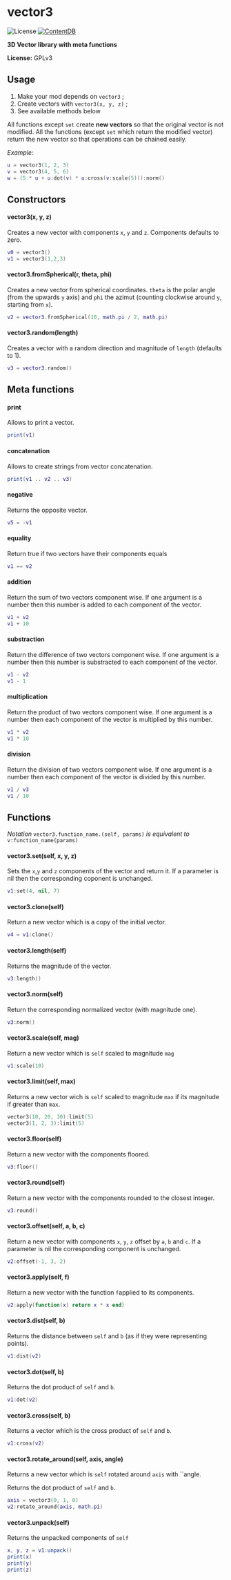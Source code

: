 vector3
=========================

![License](https://img.shields.io/badge/License-GPLv3-blue.svg)
[![ContentDB](https://content.minetest.net/packages/giga-turbo/vector3/shields/downloads/)](https://content.minetest.net/packages/giga-turbo/vector3/)

**3D Vector library with meta functions**

**License:** GPLv3   

## Usage

1. Make your mod depends on `vector3` ;
2. Create vectors with `vector3(x, y, z)` ;
3. See available methods below

All functions except `set` create __new vectors__ so that the original vector is not modified. All the functions (except `set` which return the modified vector) return the new vector so that operations can be chained easily.

*Example:*
```lua
u = vector3(1, 2, 3)
v = vector3(4, 5, 6)
w = (5 * u + u:dot(v) * u:cross(v:scale(5))):norm()
```

## Constructors

#### vector3(x, y, z)
Creates a new vector with components `x`, `y` and `z`. Components defaults to zero.

```lua
v0 = vector3()
v1 = vector3(1,2,3)
```

#### vector3.fromSpherical(r, theta, phi)
Creates a new vector from spherical coordinates. `theta` is the polar angle (from the upwards `y` axis) and `phi` the azimut (counting clockwise around `y`, starting from `x`).

```lua
v2 = vector3.fromSpherical(10, math.pi / 2, math.pi)
```

#### vector3.random(length)
Creates a vector with a random direction and magnitude of `length` (defaults to 1).

```lua
v3 = vector3.random()
```

## Meta functions

#### print
Allows to print a vector.

```lua
print(v1)
```

#### concatenation
Allows to create strings from vector concatenation.

```lua
print(v1 .. v2 .. v3)
```

#### negative
Returns the opposite vector.

```lua
v5 = -v1
```

#### equality
Return true if two vectors have their components equals

```lua
v1 == v2
```

#### addition
Return the sum of two vectors component wise. If one argument is a number then this number is added to each component of the vector.

```lua
v1 + v2
v1 + 10
```

#### substraction
Return the difference of two vectors component wise. If one argument is a number then this number is substracted to each component of the vector.

```lua
v1 - v2
v1 - 1
```

#### multiplication
Return the product of two vectors component wise. If one argument is a number then each component of the vector is multiplied by this number.

```lua
v1 * v2
v1 * 10
```

#### division
Return the division of two vectors component wise. If one argument is a number then each component of the vector is divided by this number.

```lua
v1 / v3
v1 / 10
```

## Functions

*Notation* `vector3.function_name.(self, params)` *is equivalent to* `v:function_name(params)`

#### vector3.set(self, x, y, z)
Sets the `x`,`y` and `z` components of the vector and return it. If a parameter is nil then the corresponding coponent is unchanged.

```lua
v1:set(4, nil, 7)
```

#### vector3.clone(self)
Return a new vector which is a copy of the initial vector.

```lua
v4 = v1:clone()
```

#### vector3.length(self)
Returns the magnitude of the vector.

```lua
v3:length()
```

#### vector3.norm(self)
Return the corresponding normalized vector (with magnitude one).

```lua
v3:norm()
```

#### vector3.scale(self, mag)
Return a new vector which is `self` scaled to magnitude `mag`

```lua
v1:scale(10)
```

#### vector3.limit(self, max)
Returns a new vector wich is `self` scaled to magnitude `max` if its magnitude if greater than `max`.

```lua
vector3(10, 20, 30):limit(5)
vector3(1, 2, 3):limit(5)
```

#### vector3.floor(self)
Return a new vector with the components floored.

```lua
v3:floor()
```

#### vector3.round(self)
Return a new vector with the components rounded to the closest integer.

```lua
v3:round()
```

#### vector3.offset(self, a, b, c)
Return a new vector with components `x`, `y`, `z` offset by `a`, `b` and `c`. If a parameter is nil the corresponding component is unchanged.

```lua
v2:offset(-1, 3, 2)
```

#### vector3.apply(self, f)
Return a new vector with the function `f`applied to its components.

```lua
v2:apply(function(x) return x * x end)
```

#### vector3.dist(self, b)
Returns the distance between `self` and `b` (as if they were representing points).

```lua
v1:dist(v2)
```

#### vector3.dot(self, b)
Returns the dot product of `self` and `b`.

```lua
v1:dot(v2)
```

#### vector3.cross(self, b)
Returns a vector which is the cross product of `self` and `b`.

```lua
v1:cross(v2)
```

#### vector3.rotate_around(self, axis, angle)
Returns a new vector which is `self` rotated around `axis` with ``angle.

Returns the dot product of `self` and `b`.

```lua
axis = vector3(0, 1, 0)
v2:rotate_around(axis, math.pi)
```

#### vector3.unpack(self)
Returns the unpacked components of `self`

```lua
x, y, z = v1:unpack()
print(x)
print(y)
print(z)
```
